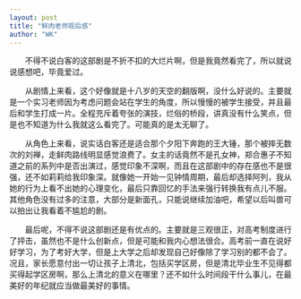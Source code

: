 ```yaml
---
layout: post
title: "鲜肉老师观后感"
author: "WK"
---
```


　　不得不说白客的这部剧是不折不扣的大烂片啊，但是我竟然看完了，所以就说说感想吧，毕竟爱过。

　　从剧情上来看，这个好像就是十八岁的天空的翻版啊，没什么好说的。主要就是一个实习老师因为考虑问题会站在学生的角度，所以慢慢的被学生接受，并且最后和学生打成一片。全程充斥着夸张的演技，烂俗的桥段，讲真没有什么笑点，但是也不知道为什么我就这么看完了。可能真的是太无聊了。

　　从角色上来看，说实话白客还是适合那个夕阳下奔跑的王大锤，那个被摔无数次的刘禅，走鲜肉路线明显感觉浪费了。女主的话竟然不是孔女神，郑合惠子不知道之前的系列中是否出演过，感觉印象不深啊，而且在这部剧中的存在感也不是很强，还不如莉莉给我印象深。就像她一开始一见钟情周期，最后却选择阿列，我从她的行为上看不出她的心理变化，最后只靠回忆的手法来强行转换我有点儿不服。其他角色没有过多的注意，大部分是新面孔，只能说继续加油吧，希望以后叫兽可以拍出让我看着不尴尬的剧。

　　最后呢，不得不说这部剧还是有优点的。主要就是三观很正，对高考制度进行了抨击，虽然也不是什么创新点，但是可能和我内心想法很合。高考前一直在说好好学习，为了考好大学，但是上大学之后却发现自己好像除了学习别的都不会了。况且，家长愿意付出一切让孩子上清北，包括买学区房，但是清北毕业生不见得都买得起学区房啊，那么上清北的意义在哪里？还不如什么时间段干什么事儿，在最美好的年纪就应当做最美好的事情。

